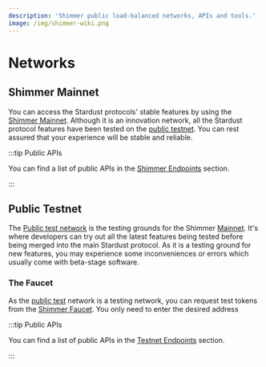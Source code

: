```yaml
---
description: 'Shimmer public load-balanced networks, APIs and tools.'
image: /img/shimmer-wiki.png
---
```


# Networks

## Shimmer Mainnet

You can access the Stardust protocols' stable features by using
the [Shimmer Mainnet](../../endpoints/shimmer.md). Although it is an
innovation network, all the Stardust protocol features have been tested on the [public testnet](#public-testnet). You can rest assured that your experience will be stable and reliable.

:::tip Public APIs

You can find a list of public APIs in the [Shimmer Endpoints](../../endpoints/shimmer.md) section.

:::

## Public Testnet

The [Public test network](../../endpoints/testnet.md) is the testing
grounds for the Shimmer [Mainnet](#shimmer-mainnet). It's where developers
can try out all the latest features being tested before being merged into the main Stardust protocol. As it is
a testing ground for new features, you may experience some inconveniences or errors which usually come with beta-stage
software.

### The Faucet

As the [public test](#public-testnet) network is a testing network, you can request test tokens from
the [Shimmer Faucet](https://faucet.testnet.shimmer.network/). You only need to enter the desired address

:::tip Public APIs

You can find a list of public APIs in the [Testnet Endpoints](../../endpoints/testnet.md) section.

:::
